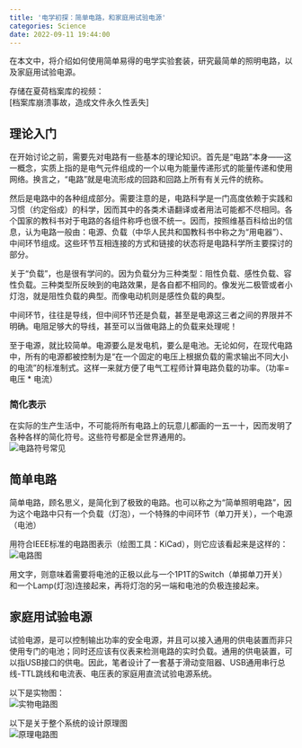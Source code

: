 ```yaml
---
title: '电学初探：简单电路，和家庭用试验电源'
categories: Science
date: 2022-09-11 19:44:00
---
```

<p>在本文中，将介绍如何使用简单易得的电学实验套装，研究最简单的照明电路，以及家庭用试验电源。</p><p>存储在夏荷档案库的视频：<br>[档案库崩溃事故，造成文件永久性丢失]</p><!--more--><h2>理论入门</h2><p>在开始讨论之前，需要先对电路有一些基本的理论知识。首先是“电路”本身——这一概念，实质上指的是电气元件组成的一个以电为能量传递形式的能量传递和使用网络。换言之，“电路”就是电流形成的回路和回路上所有有关元件的统称。</p><p>然后是电路中的各种组成部分。需要注意的是，电路科学是一门高度依赖于实践和习惯（约定俗成）的科学，因而其中的各类术语翻译或者用法可能都不尽相同。各个国家的教科书对于电路的各组件称呼也很不统一。因而，按照维基百科给出的信息，认为电路一般由：电源、负载（中华人民共和国教科书中称之为“用电器”）、中间环节组成。这些环节互相连接的方式和链接的状态将是电路科学所主要探讨的部分。</p><p>关于“负载”，也是很有学问的。因为负载分为三种类型：阻性负载、感性负载、容性负载。三种类型所反映到的电路效果，是各自都不相同的。像发光二极管或者小灯泡，就是阻性负载的典型。而像电动机则是感性负载的典型。</p><p>中间环节，往往是导线，但中间环节还是负载，甚至是电源这三者之间的界限并不明确。电阻足够大的导线，甚至可以当做电路上的负载来处理呢！</p><p>至于电源，就比较简单。电源要么是发电机，要么是电池。无论如何，在现代电路中，所有的电源都被控制为是“在一个固定的电压上根据负载的需求输出不同大小的电流”的标准制式。这样一来就方便了电气工程师计算电路负载的功率。（功率=电压 * 电流）</p><h3>简化表示</h3><p>在实际的生产生活中，不可能将所有电路上的玩意儿都画的一五一十，因而发明了各种各样的简化符号。这些符号都是全世界通用的。<br><img src="https://helim-edge-endpoint.azureedge.net/helimstorage/47/vOBM5V.png" alt="电路符号常见" ---
title="电路符号常见"></p><h2>简单电路</h2><p>简单电路，顾名思义，是简化到了极致的电路。也可以称之为“简单照明电路”，因为这个电路中只有一个负载（灯泡），一个特殊的中间环节（单刀开关），一个电源（电池）</p><p>用符合IEEE标准的电路图表示（绘图工具：KiCad），则它应该看起来是这样的：<br><img src="https://helim-edge-endpoint.azureedge.net/helimstorage/47/vOBxRU.png" alt="电路图" ---
title="电路图"></p><p>用文字，则意味着需要将电池的正极以此与一个1P1T的Switch（单掷单刀开关）和一个Lamp(灯泡)连接起来，再将灯泡的另一端和电池的负极连接起来。</p><h2>家庭用试验电源</h2><p>试验电源，是可以控制输出功率的安全电源，并且可以接入通用的供电装置而非只使用专门的电池；同时还应该有仪表来检测电路的实时负载。通用的供电装置，可以指USB接口的供电。因此，笔者设计了一套基于滑动变阻器、USB通用串行总线-TTL跳线和电流表、电压表的家庭用直流试验电源系统。</p><p>以下是实物图：<br><img src="https://helim-edge-endpoint.azureedge.net/helimstorage/47/vOD1ot.jpg" alt="实物电路图" ---
title="实物电路图"></p><p>以下是关于整个系统的设计原理图<br><img src="https://helim-edge-endpoint.azureedge.net/helimstorage/47/vODXmd.png" alt="原理电路图" ---
title="原理电路图"></p>